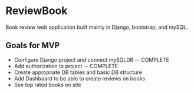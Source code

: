 # ReviewBook
Book review web application built mainly in Django, bootstrap, and mySQL.

## Goals for MVP
  * Configure Django project and connect mySQLDB -- COMPLETE
  * Add authorization to project -- COMPLETE
  * Create appropriate DB tables and basic DB structure
  * Add Dashboard to be able to create reviews on books
  * See top rated books on site

